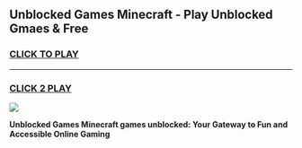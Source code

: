 
## Unblocked Games Minecraft - Play Unblocked Gmaes & Free
<h3>
<a href="https://premium.freeplayer.one?title=Unblocked_Games_Minecraft&ref=19F">CLICK TO PLAY</a></h3>
<hr>

<h3>
<a href="https://premium.freeplayer.one?title=Unblocked_Games_Minecraft&ref=19F">CLICK 2 PLAY</a>
  
</h3>

<a href="https://premium.freeplayer.one?title=Unblocked_Games_Minecraft&ref=19F/"><img src="https://clearcache.store/games.png"></a>


**Unblocked Games Minecraft games unblocked: Your Gateway to Fun and Accessible Online Gaming**
